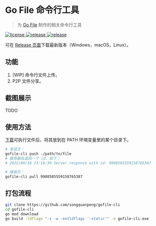 # Go File 命令行工具
> 为 [Go File](https://github.com/songquanpeng/go-file) 制作的相关命令行工具

<p>
  <a href="https://raw.githubusercontent.com/songquanpeng/gofile-cli/main/LICENSE">
    <img src="https://img.shields.io/github/license/songquanpeng/gofile-cli?color=brightgreen" alt="license">
  </a>
  <a href="https://github.com/songquanpeng/gofile-cli/releases/latest">
    <img src="https://img.shields.io/github/v/release/songquanpeng/gofile-cli?color=brightgreen&include_prereleases" alt="release">
  </a>
  <a href="https://github.com/songquanpeng/gofile-cli/releases/latest">
    <img src="https://img.shields.io/github/downloads/songquanpeng/gofile-cli/total?color=brightgreen&include_prereleases" alt="release">
  </a>
</p>

可在 [Release 页面](https://github.com/songquanpeng/gofile-cli/releases/latest)下载最新版本（Windows，macOS，Linux）。


## 功能
1. [WIP] 命令行文件上传。
2. P2P 文件分享。

## 截图展示
TODO

## 使用方法
[下载](https://github.com/songquanpeng/gofile-cli/releases/latest)可执行文件后，将其放到在 PATH 环境变量里的某个目录下。

```bash
# 发送方：
gofile-cli push ./path/to/file
# 服务器会返回一个 id，如下：
# 2022/09/18 21:18:30 Server response with id: 9908585559158765387

# 接收方：
gofile-cli pull 9908585559158765387
```

## 打包流程
```bash
git clone https://github.com/songquanpeng/gofile-cli
cd gofile-cli
go mod download
go build -ldflags "-s -w -extldflags '-static'" -o gofile-cli.exe
```